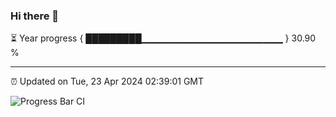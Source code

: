 ### Hi there 👋

⏳ Year progress { █████████▁▁▁▁▁▁▁▁▁▁▁▁▁▁▁▁▁▁▁▁▁ } 30.90 %

---

⏰ Updated on Tue, 23 Apr 2024 02:39:01 GMT

![Progress Bar CI](https://github.com/IshwaranRudhara/GIT-ACTION/workflows/Progress%20Bar%20CI/badge.svg)
